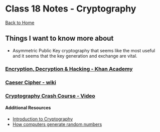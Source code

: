 # Class 18 Notes - Cryptography

[Back to Home](../README.md)

## Things I want to know more about
+ Asymmetric Public Key cryptography that seems like the most useful and it seems that the key generation and exchange are vital.

### [Encryption, Decryption & Hacking - Khan Academy](https://www.khanacademy.org/computing/computers-and-internet/xcae6f4a7ff015e7d:online-data-security/xcae6f4a7ff015e7d:data-encryption-techniques/a/encryption-decryption-and-code-cracking)

### [Caeser Cipher - wiki](https://en.wikipedia.org/wiki/Caesar_cipher)

### [Cryptography Crash Course - Video](https://www.youtube.com/watch?v=jhXCTbFnK8o)

#### Additional Resources

+ [Introduction to Cryptography](https://thebestvpn.com/cryptography/)
+ [How computers generate random numbers](https://www.howtogeek.com/183051/htg-explains-how-computers-generate-random-numbers/)
